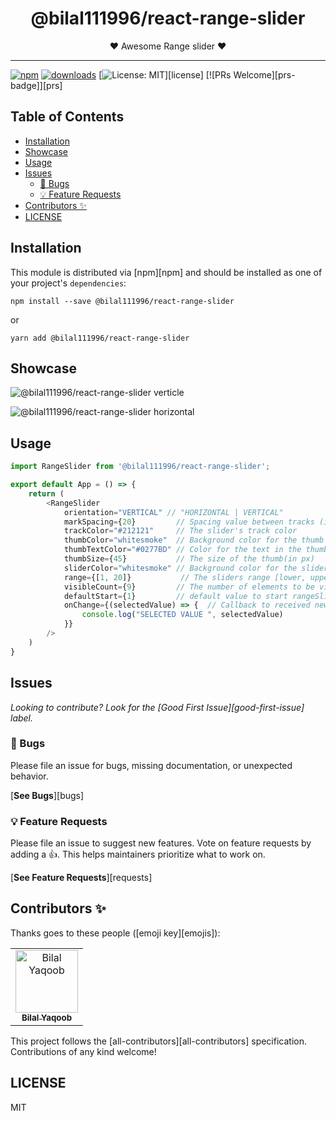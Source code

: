 <div align="center">
<h1>@bilal111996/react-range-slider</h1>

<p>❤ Awesome Range slider ❤</p>
</div>

---

<!-- prettier-ignore-start -->
[![npm](https://img.shields.io/npm/v/@bilal111996/react-range-slider)](https://www.npmjs.com/package/@bilal111996/react-range-slider)
[![downloads](downloads-badge)](npmtrends)
[![License: MIT](https://img.shields.io/badge/License-MIT-yellow.svg)][license]
[![PRs Welcome][prs-badge]][prs]
<!-- prettier-ignore-end -->

## Table of Contents

<!-- START doctoc generated TOC please keep comment here to allow auto update -->
<!-- DON'T EDIT THIS SECTION, INSTEAD RE-RUN doctoc TO UPDATE -->

- [Installation](#installation)
- [Showcase](#showcase)
- [Usage](#usage)
- [Issues](#issues)
  - [🐛 Bugs](#-bugs)
  - [💡 Feature Requests](#-feature-requests)
- [Contributors ✨](#contributors-)
- [LICENSE](#license)

<!-- END doctoc generated TOC please keep comment here to allow auto update -->

## Installation

This module is distributed via [npm][npm] and should be installed as one of your project's `dependencies`:

```
npm install --save @bilal111996/react-range-slider
```

or

```
yarn add @bilal111996/react-range-slider
```

## Showcase

![@bilal111996/react-range-slider verticle](https://drive.google.com/file/d/1EcFlV691uXyeB1olkzMOeSvxrU5SGaxb/view?usp=sharing)

![@bilal111996/react-range-slider horizontal](https://drive.google.com/file/d/1E5aG8xx3SVVgx3REwSQA67xwJiYuwz0N/view?usp=sharing)

## Usage

```javascript
import RangeSlider from '@bilal111996/react-range-slider';

export default App = () => {
    return (
        <RangeSlider
            orientation="VERTICAL" // "HORIZONTAL | VERTICAL"               //defaults to HORIZONTAL
            markSpacing={20}         // Spacing value between tracks (in px)     *REQUIRED*
            trackColor="#212121"     // The slider's track color          //defaults to #212121
            thumbColor="whitesmoke"  // Background color for the thumb (movable part)   //defaults to whitesmoke
            thumbTextColor="#0277BD" // Color for the text in the thumb  //defaults to #0D47A1
            thumbSize={45}           // The size of the thumb(in px)     //defaults to 40
            sliderColor="whitesmoke" // Background color for the slider  //defaults to whitesmoke
            range={[1, 20]}           // The sliders range [lower, upper]  *REQUIRED*
            visibleCount={9}         // The number of elements to be visible by default  *REQUIRED*
            defaultStart={1}         // default value to start rangeSlider
            onChange={(selectedValue) => {  // Callback to received new value when slider value changes
                console.log("SELECTED VALUE ", selectedValue)
            }}
        />
    )
}

```

## Issues

_Looking to contribute? Look for the [Good First Issue][good-first-issue]
label._

### 🐛 Bugs

Please file an issue for bugs, missing documentation, or unexpected behavior.

[**See Bugs**][bugs]

### 💡 Feature Requests

Please file an issue to suggest new features. Vote on feature requests by adding
a 👍. This helps maintainers prioritize what to work on.

[**See Feature Requests**][requests]

## Contributors ✨

Thanks goes to these people ([emoji key][emojis]):

<!-- ALL-CONTRIBUTORS-LIST:START - Do not remove or modify this section -->
<!-- prettier-ignore-start -->
<!-- markdownlint-disable -->
<table>
  <tr>
    <td align="center">
      <a href="https://github.com/bilalyaqoob">
        <img src="https://avatars0.githubusercontent.com/u/31065558?s=460&u=64e35e798a6f830a5bf3d448cd02699976ad15a2&v=4" width="100px;" alt="Bilal Yaqoob"/>
        <br />
        <sub>
          <b>Bilal Yaqoob</b>
        </sub>
      </a>
    </td>
  </tr>
</table>

<!-- markdownlint-enable -->
<!-- prettier-ignore-end -->

<!-- ALL-CONTRIBUTORS-LIST:END -->

This project follows the [all-contributors][all-contributors] specification.
Contributions of any kind welcome!

## LICENSE

MIT
